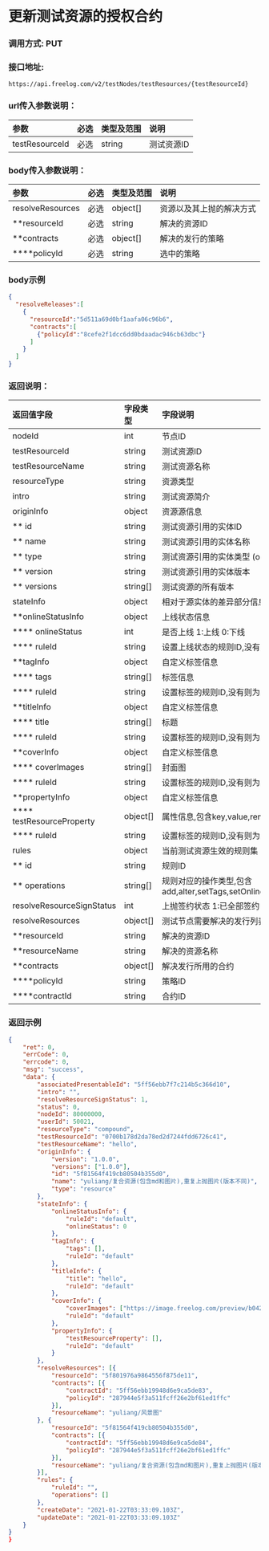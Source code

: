 # 更新测试资源的授权合约

### 调用方式: PUT

### 接口地址:

```
https://api.freelog.com/v2/testNodes/testResources/{testResourceId}
```

### url传入参数说明：
| 参数 | 必选 | 类型及范围 | 说明 |
| :--- | :--- | :--- | :--- |
| testResourceId | 必选 | string | 测试资源ID |


### body传入参数说明：

| 参数 | 必选 | 类型及范围 | 说明 |
| :--- | :--- | :--- | :--- |
| resolveResources | 必选 | object[] | 资源以及其上抛的解决方式 |
| **resourceId | 必选 | string | 解决的资源ID |
| **contracts | 必选 | object[] | 解决的发行的策略 |
| ****policyId | 必选 | string | 选中的策略 |


### body示例

```json
{
  "resolveReleases":[
    {
      "resourceId":"5d511a69d0bf1aafa06c96b6",
      "contracts":[
        {"policyId":"8cefe2f1dcc6dd0bdaadac946cb63dbc"}
      ]
    }
  ]
}
```


### 返回说明：

| 返回值字段 | 字段类型 | 字段说明 |
| :--- | :--- | :--- |
| nodeId | int| 节点ID |
| testResourceId | string | 测试资源ID |
| testResourceName | string | 测试资源名称 |
| resourceType | string | 资源类型 |
| intro | string | 测试资源简介 |
| originInfo | object | 资源源信息 |
| ** id | string | 测试资源引用的实体ID |
| ** name | string | 测试资源引用的实体名称 |
| ** type | string | 测试资源引用的实体类型 (object,resource) |
| ** version | string |测试资源引用的实体版本 |
| ** versions | string[] |测试资源的所有版本 |
| stateInfo | object | 相对于源实体的差异部分信息 |
| **onlineStatusInfo | object | 上线状态信息 |
| **** onlineStatus | int | 是否上线 1:上线 0:下线 |
| **** ruleId | string | 设置上线状态的规则ID,没有则为空 |
| **tagInfo | object | 自定义标签信息 |
| **** tags | string[] | 标签信息 |
| **** ruleId | string | 设置标签的规则ID,没有则为空 |
| **titleInfo | object | 自定义标签信息 |
| **** title | string[] | 标题 |
| **** ruleId | string | 设置标签的规则ID,没有则为空 |
| **coverInfo | object | 自定义标签信息 |
| **** coverImages | string[] | 封面图 |
| **** ruleId | string | 设置标签的规则ID,没有则为空 |
| **propertyInfo | object | 自定义标签信息 |
| **** testResourceProperty | object[] | 属性信息,包含key,value,remark |
| **** ruleId | string | 设置标签的规则ID,没有则为空 |
| rules | object | 当前测试资源生效的规则集 |
| ** id | string | 规则ID |
| ** operations | string[] | 规则对应的操作类型,包含add,alter,setTags,setOnlineStatus,replace,setAttr,setCover,setTitle |
| resolveResourceSignStatus | int | 上抛签约状态 1:已全部签约 2:未全部签约|
| resolveResources | object[] | 测试节点需要解决的发行列表 |
| **resourceId | string | 解决的资源ID |
| **resourceName | string | 解决的资源名称 |
| **contracts | object[] | 解决发行所用的合约 |
| ****policyId | string | 策略ID |
| ****contractId | string | 合约ID |

### 返回示例

```json
{
	"ret": 0,
	"errCode": 0,
	"errcode": 0,
	"msg": "success",
	"data": {
		"associatedPresentableId": "5ff56ebb7f7c214b5c366d10",
		"intro": "",
		"resolveResourceSignStatus": 1,
		"status": 0,
		"nodeId": 80000000,
		"userId": 50021,
		"resourceType": "compound",
		"testResourceId": "0700b178d2da78ed2d7244fdd6726c41",
		"testResourceName": "hello",
		"originInfo": {
			"version": "1.0.0",
			"versions": ["1.0.0"],
			"id": "5f81564f419cb80504b355d0",
			"name": "yuliang/复合资源(包含md和图片),重复上抛图片(版本不同)",
			"type": "resource"
		},
		"stateInfo": {
			"onlineStatusInfo": {
				"ruleId": "default",
				"onlineStatus": 0
			},
			"tagInfo": {
				"tags": [],
				"ruleId": "default"
			},
			"titleInfo": {
				"title": "hello",
				"ruleId": "default"
			},
			"coverInfo": {
				"coverImages": ["https://image.freelog.com/preview/b042cd88-cc9a-43fb-b8fb-1cae320b7977.jpg"],
				"ruleId": "default"
			},
			"propertyInfo": {
				"testResourceProperty": [],
				"ruleId": "default"
			}
		},
		"resolveResources": [{
			"resourceId": "5f801976a9864556f875de11",
			"contracts": [{
				"contractId": "5ff56ebb19948d6e9ca5de83",
				"policyId": "287944e5f3a511fcff26e2bf61ed1ffc"
			}],
			"resourceName": "yuliang/风景图"
		}, {
			"resourceId": "5f81564f419cb80504b355d0",
			"contracts": [{
				"contractId": "5ff56ebb19948d6e9ca5de84",
				"policyId": "287944e5f3a511fcff26e2bf61ed1ffc"
			}],
			"resourceName": "yuliang/复合资源(包含md和图片),重复上抛图片(版本不同)"
		}],
		"rules": {
			"ruleId": "",
			"operations": []
		},
		"createDate": "2021-01-22T03:33:09.103Z",
		"updateDate": "2021-01-22T03:33:09.103Z"
	}
}
}
```

